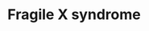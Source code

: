 ---
annotations:
- id: DOID:0060041
  parent: disease of mental health
  type: Disease Ontology
  value: autism spectrum disorder
- id: CL:0000540
  parent: animal cell
  type: Cell Type Ontology
  value: neuron
- id: DOID:14261
  parent: genetic disease
  type: Disease Ontology
  value: fragile X syndrome
- id: PW:0000013
  parent: disease pathway
  type: Pathway Ontology
  value: disease pathway
- id: PW:0001414
  parent: disease pathway
  type: Pathway Ontology
  value: brain disease pathway
authors:
- Mkass
- Elisson nl
- Andra
- Egonw
- Fehrhart
- Eweitz
- Mkutmon
- Finterly
- VanessaSousa
- Larsgw
communities:
- RareDiseases
description: 'Fragile X syndrome (FXS) is a monogenetic disorder caused by a mutation
  in the FMR1 gene and the most common form of inherited intellectual disability and
  autism spectrum disorder (ASD). Patients with FXS show a range of typical physical
  features such as macro-orchidism in males, a long and narrow face, large and protruding
  ears, and hyperextensible joints. Common comorbidities of FXS are neuropsychiatric
  disorders such as hyperactivity, depression and anxiety.  The mutation of FMR1 in
  FXS disrupts production of the FMR1 gene product, the fragile mental retardation
  protein (FMRP). The main function of FMRP is to locally act as a translational repressor
  for target mRNAs and thereby regulate de novo protein synthesis and ultimately synaptic
  plasticity. FMRP, together with the mTOR pathway and the ERK pathway regulates expression
  of target mRNAsn mediated by stimulation of Group I metabotropic glutamate receptors
  (mGluR) and thereby regulate  α-amino-3-hydroxy-5-methyl-4-isoxazolepropionic acid
  receptor (AMPAR) internalisation and thus long term depression (LTD).  LTD is a
  form of synaptic plasticity which is involved in learning and memory. Lack of FMRP
  leads to exaggerated mGluR dependant LTD, which accounts for most of FXS pathogenesis. '
last-edited: 2023-02-01
ndex: d4776d54-8b6b-11eb-9e72-0ac135e8bacf
organisms:
- Homo sapiens
redirect_from:
- /index.php/Pathway:WP4549
- /instance/WP4549
- /instance/WP4549_r125304
revision: r125304
schema-jsonld:
- '@context': https://schema.org/
  '@id': https://wikipathways.github.io/pathways/WP4549.html
  '@type': Dataset
  creator:
    '@type': Organization
    name: WikiPathways
  description: 'Fragile X syndrome (FXS) is a monogenetic disorder caused by a mutation
    in the FMR1 gene and the most common form of inherited intellectual disability
    and autism spectrum disorder (ASD). Patients with FXS show a range of typical
    physical features such as macro-orchidism in males, a long and narrow face, large
    and protruding ears, and hyperextensible joints. Common comorbidities of FXS are
    neuropsychiatric disorders such as hyperactivity, depression and anxiety.  The
    mutation of FMR1 in FXS disrupts production of the FMR1 gene product, the fragile
    mental retardation protein (FMRP). The main function of FMRP is to locally act
    as a translational repressor for target mRNAs and thereby regulate de novo protein
    synthesis and ultimately synaptic plasticity. FMRP, together with the mTOR pathway
    and the ERK pathway regulates expression of target mRNAsn mediated by stimulation
    of Group I metabotropic glutamate receptors (mGluR) and thereby regulate  α-amino-3-hydroxy-5-methyl-4-isoxazolepropionic
    acid receptor (AMPAR) internalisation and thus long term depression (LTD).  LTD
    is a form of synaptic plasticity which is involved in learning and memory. Lack
    of FMRP leads to exaggerated mGluR dependant LTD, which accounts for most of FXS
    pathogenesis. '
  keywords:
  - ABAT
  - ABCD3
  - AGAP2
  - AGO2
  - AKAP5
  - AKT1
  - AKT1S1
  - ALDH3A2
  - ALDH5A1
  - AP2A1
  - AP2B1
  - AP2M1
  - AP2S1
  - APP
  - ARAF
  - ARC
  - ARHGAP32
  - BDNF
  - BRAF
  - CAMK1
  - CAMK2A
  - CAMK2B
  - CAMK4
  - CDKN2A
  - CLTA
  - CLTB
  - CLTC
  - CLTCL1
  - CNR1
  - CPT1A
  - CREB1
  - CYFIP1
  - CYFIP2
  - DAG1
  - DEPTOR
  - DICER1
  - DLG4
  - DLGAP3
  - DNM2
  - DUSP3
  - Dynamin-1
  - EEF1A1
  - EIF4A1
  - EIF4E
  - EIF4EBP2
  - EIF4G1
  - EPHA4
  - EPS8L1
  - FMR1
  - FYN
  - GAB1
  - GABRA1
  - GABRB2
  - GABRD
  - GABRG2
  - GAD1
  - GPHN
  - GRB2
  - GRIA1
  - GRIA2
  - GRIN1
  - GRIN2A
  - GRIN2B
  - GRIP1
  - GRIP2
  - GRM1
  - GRM5
  - HCN1
  - HOMER1
  - HOXB8
  - ITPR1
  - KCNC1
  - KCND2
  - KRAS
  - MAP1B
  - MAP2K1
  - MAP2K2
  - MAPB1
  - MAPK1
  - MECP2
  - MKNK1
  - MLST8
  - MMP9
  - MTOR
  - NF1
  - NTRK2
  - PDK1
  - PICK1
  - PIK3CB
  - PIP2
  - PIP3
  - PLCB1
  - PLCG1
  - PPP1CA
  - PPP2R5B
  - PPP3CA
  - PRKACA
  - PRKAR1A
  - PRKCA
  - PTEN
  - PTPN11
  - PTPN5
  - RAF1
  - RAP1GAP
  - RHEB
  - RPS6KB1
  - RPTOR
  - SH3GL1
  - SH3GL3
  - SHANK1
  - SHC1
  - SLC16A1
  - SLC6A1
  - SOS1
  - SRC
  - SYNGAP1
  - TARBP2
  - TBC1D7
  - TECR
  - TELO2
  - TSC1
  - TSC2
  - TTI1
  - cAMP
  - endocannabinoids
  - glutamate
  - γ-aminobutyric acid
  license: CC0
  name: Fragile X syndrome
seo: CreativeWork
title: Fragile X syndrome
wpid: WP4549
---